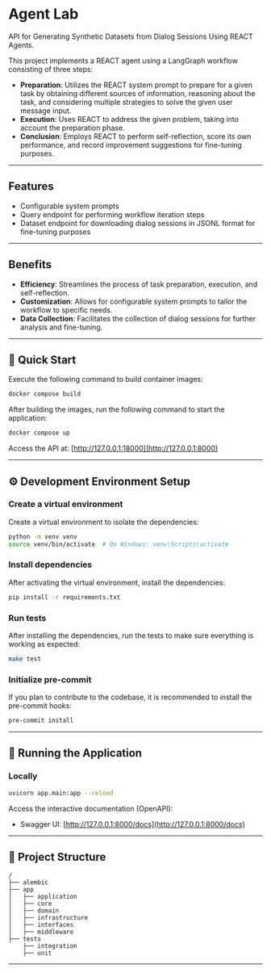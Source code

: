 # Agent Lab

API for Generating Synthetic Datasets from Dialog Sessions Using REACT Agents.

This project implements a REACT agent using a LangGraph workflow consisting of three steps:

- **Preparation**: Utilizes the REACT system prompt to prepare for a given task by obtaining different sources of information, reasoning about the task, and considering multiple strategies to solve the given user message input.
- **Execution**: Uses REACT to address the given problem, taking into account the preparation phase.
- **Conclusion**: Employs REACT to perform self-reflection, score its own performance, and record improvement suggestions for fine-tuning purposes.

---

## Features

- Configurable system prompts
- Query endpoint for performing workflow iteration steps
- Dataset endpoint for downloading dialog sessions in JSONL format for fine-tuning purposes

---

## Benefits

- **Efficiency**: Streamlines the process of task preparation, execution, and self-reflection.
- **Customization**: Allows for configurable system prompts to tailor the workflow to specific needs.
- **Data Collection**: Facilitates the collection of dialog sessions for further analysis and fine-tuning.


---

## 🚀 Quick Start

Execute the following command to build container images:

```bash
docker compose build
```

After building the images, run the following command to start the application:

```bash
docker compose up
```

Access the API at: [http://127.0.0.1:18000](http://127.0.0.1:8000)

---

## ⚙️ Development Environment Setup

### Create a virtual environment

Create a virtual environment to isolate the dependencies:

```bash
python -m venv venv
source venv/bin/activate  # On Windows: venv\Scripts\activate
```

### Install dependencies

After activating the virtual environment, install the dependencies:

```bash
pip install -r requirements.txt
```

### Run tests

After installing the dependencies, run the tests to make sure everything is working as expected:

```bash
make test
```

### Initialize pre-commit

If you plan to contribute to the codebase, it is recommended to install the pre-commit hooks:

```bash
pre-commit install
```

---

## 🏃 Running the Application

### Locally

```bash
uvicorn app.main:app --reload
```

Access the interactive documentation (OpenAPI):

- Swagger UI: [http://127.0.0.1:8000/docs](http://127.0.0.1:8000/docs)

---

## 📂 Project Structure

```plaintext
/
├── alembic
├── app
│   ├── application
│   ├── core
│   ├── domain
│   ├── infrastructure
│   ├── interfaces
│   ├── middleware
├── tests
    ├── integration
    ├── unit
```

---
